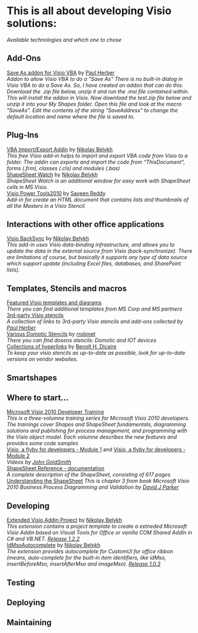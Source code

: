 # This is all about developing Visio solutions:
*Available technologies and which one to chose*
## Add-Ons    
  [Save As addon for Visio VBA](https://www.paulherber.co.uk/free-visio-addons/#saveas) by [Paul Herber](https://github.com/paulherber)     
  *Addon to allow Visio VBA to do a "Save As"
  There is no built-in dialog in Visio VBA to do a Save As. So, I have created an addon that can do this.
Download the .zip file below, unzip it and run the .msi file contained within. This will install the addon in Visio.
Now download the test.zip file below and unzip it into your My Shapes folder. Open this file and look at the macro "SaveAs".
Edit the contents of the string "SaveAddress" to change the default location and name where the file is saved to.*    
## Plug-Ins    
  [VBA Import/Export Addin](https://unmanagedvisio.com/products/vba-importexport-addin/) by [Nikolay Belykh](https://github.com/nbelyh)     
  *This free Visio add-in helps to import and export VBA code from Visio to a folder.
  The addin can exports and import the code from “ThisDocument”, forms (.frm), classes (.cls) and modules (.bas)*    
  [ShapeSheet Watch](https://unmanagedvisio.com/shapesheet-watch-multiselect/) by [Nikolay Belykh](https://github.com/nbelyh)     
  *ShapeSheet Watch is an additional window for easy work with ShapeSheet cells in MS Visio.*    
  [Visio Power Tools2010](https://viziblr.com/news/2012/3/10/browsing-visio-2010-stencil-shapes-as-a-document.html) by [Saveen Reddy](https://github.com/saveenr)    
  *Add-in for create an HTML document that contains lists and thumbnails of all the Masters in a Visio Stencil.*
  
## Interactions with other office applications
[Visio BackSync](https://unmanagedvisio.com/products/visio-back-sync/) by [Nikolay Belykh](https://github.com/nbelyh)     
*This add-in uses Visio data-binding infrastructure, and allows you to update the data in the external source from Visio (back-synchronize). There are limitations of course, but basically it supports any type of data source which support update (including Excel files, databases, and SharePoint lists).*
    
## Templates, Stencils and macros   
[Featured Visio templates and diagrams](https://support.microsoft.com/en-us/office/featured-visio-templates-and-diagrams-27d4274b-5fc2-4f5c-8190-35ff1db34aa5)    
*There you can find additional templates from MS Corp and MS partners*    
[3rd-party Visio stencils](https://github.com/Visio-Resources/Shapes-n-stencils)     
*A collection of links to 3rd-party Visio stencils and add-ons collected by [Paul Herber]()*   
[Various Domotic Stencils](https://github.com/rrobinet/Visio-Stencils) by [rrobinet](https://github.com/rrobinet/)   
*There you can find dosens stencils: Domotic and IOT devices*    
[Collections of hyperlinks](https://github.com/bhdicaire/visioStencils/blob/main/stencils.md) by [Benoît H. Dicaire](https://github.com/bhdicaire/)    
*To keep your visio stencils as up-to-date as possible, look for up-to-date versions on vendor websites.*  
 <!-- <a href="https://github.com/lm0ser/Visio-Stencils">Back-up with a lot IT-stencils</a> by <a href="https://github.com/lm0ser/">Lucas MOSER</a><br>
 <i>A Collection of various Visio stencils which Lucas has collected from various vendors in one place.</i>-->
## Smartshapes    
## Where to start... 
[Microsoft Visio 2010 Developer Training](https://www.microsoft.com/en-my/download/details.aspx?id=27198)   
*This is a three-volumne training series for Microsoft Visio 2010 developers. The trainings cover Shapes and ShapeSheet fundamentals, diagramming solutions and publishing for process management, and programming with the Visio object model. Each volumne describes the new features and provides some code samples*    
[Visio, a flyby for developers - Module 1](https://www.youtube.com/watch?v=qsazcJ8pYJc) and [Visio, a flyby for developers - Module 2](https://www.youtube.com/watch?v=gj1Ak7fAHA0)    
*Videos by [John GoldSmith](https://visualsignals.typepad.co.uk/)*       
[ShapeSheet Reference - documentation](https://documentation.help/MS-Office-ShapeSheet/documentation.pdf)   
*A complete description of the ShapeSheet, consisting of 617 pages*    
[Understanding the ShapeSheet](https://docs.microsoft.com/en-us/previous-versions/office/developer/office-2010/gg144579(v=office.14)?redirectedfrom=MSDN)    
*This is chapter 3 from book Microsoft Visio 2010 Business Process Diagramming and Validation by [David J Parker](https://mvp.microsoft.com/en-us/PublicProfile/21090?fullName=David%20John%20Parker)*
## Developing     
  [Extended Visio Addin Project](https://github.com/nbelyh/VisioPanelAddinVSTO#extended-visio-addin-project) by [Nikolay Belykh](https://github.com/nbelyh)     
  *This extension contains a project template to create a extneded Microsoft Visio Addin based on Visual Tools for Office or vanilla COM Shared AddIn in C# and VB.NET. [Release 1.2.2](https://github.com/nbelyh/VisioPanelAddinVSTO/releases/download/1.2.2/VisioPanelVSTOAddinVSIX_2019.vsix)*    
  [IdMsoAutocomplete](https://github.com/nbelyh/IdMsoAutocomplete#idmsoautocomplete) by [Nikolay Belykh](https://github.com/nbelyh)     
  *The extension provides autocomplete for CustomUI for office ribbon (means, auto-complete for the built-in item identifiers, like idMso, insertBeforeMso, insertAfterMso and imageMso). [Release 1.0.3](https://github.com/nbelyh/IdMsoAutocomplete/releases/download/1.0.3/IdMsoAutocomplete.2019.vsix)*
## Testing    
## Deploying    
## Maintaining    
